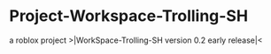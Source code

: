 # Project-Workspace-Trolling-SH
 a roblox project
                           >|WorkSpace-Trolling-SH version 0.2 early release|< 
